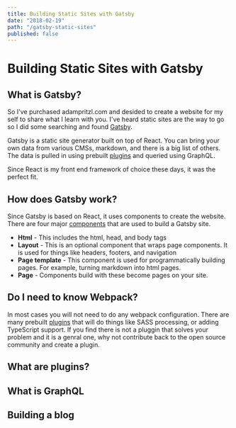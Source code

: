 ```yaml
---
title: Building Static Sites with Gatsby
date: "2018-02-19"
path: "/gatsby-static-sites"
published: false
---
```


# Building Static Sites with Gatsby

## What is Gatsby?
So I've purchased adampritzl.com and desided to create a website for my self to share what I learn with you.  I've heard static sites are the way to go so I did some searching and found [Gatsby](https://www.gatsbyjs.com).

Gatsby is a static site generator built on top of React.  You can bring your own data from various CMSs, markdown, and there is a big list of others.  The data is pulled in using prebuilt [plugins](https://www.gatsbyjs.org/docs/plugins/) and queried using GraphQL.

Since React is my front end framework of choice these days, it was the perfect fit.

## How does Gatsby work?

Since Gatsby is based on React, it uses components to create the website.  There are four major [components](https://www.gatsbyjs.org/docs/building-with-components/) that are used to build a Gatsby site.

* **Html** - This includes the html, head, and body tags
* **Layout** - This is an optional component that wraps page components.  It is used for things like headers, footers, and navigation
* **Page template** - This component is used for programmatically building pages.  For example, turning markdown into html pages.
* **Page** - Components build with these become pages on your site.

## Do I need to know Webpack?

In most cases you will not need to do any webpack configuration.  There are many prebuilt [plugins](https://www.gatsbyjs.org/docs/plugins/) that will do things like SASS processing, or adding TypeScript support.  If you find there is not a pluggin that solves your problem and it is a genral one, why not contribute back to the open source community and create a plugin.

## What are plugins?

## What is GraphQL

## Building a blog

